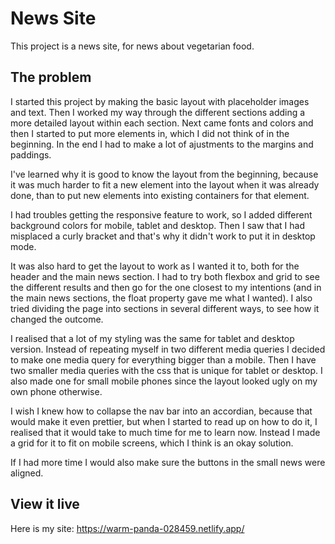 # News Site

This project is a news site, for news about vegetarian food.

## The problem

I started this project by making the basic layout with placeholder images and text. Then I worked my way through the different sections adding a more detailed layout within each section. Next came fonts and colors and then I started to put more elements in, which I did not think of in the beginning. In the end I had to make a lot of ajustments to the margins and paddings.

I've learned why it is good to know the layout from the beginning, because it was much harder to fit a new element into the layout when it was already done, than to put new elements into existing containers for that element.

I had troubles getting the responsive feature to work, so I added different background colors for mobile, tablet and desktop. Then I saw that I had misplaced a curly bracket and that's why it didn't work to put it in desktop mode.

It was also hard to get the layout to work as I wanted it to, both for the header and the main news section. I had to try both flexbox and grid to see the different results and then go for the one closest to my intentions (and in the main news sections, the float property gave me what I wanted). I also tried dividing the page into sections in several different ways, to see how it changed the outcome.

I realised that a lot of my styling was the same for tablet and desktop version. Instead of repeating myself in two different media queries I decided to make one media query for everything bigger than a mobile. Then I have two smaller media queries with the css that is unique for tablet or desktop. I also made one for small mobile phones since the layout looked ugly on my own phone otherwise.

I wish I knew how to collapse the nav bar into an accordian, because that would make it even prettier, but when I started to read up on how to do it, I realised that it would take to much time for me to learn now. Instead I made a grid for it to fit on mobile screens, which I think is an okay solution.

If I had more time I would also make sure the buttons in the small news were aligned.

## View it live

Here is my site: https://warm-panda-028459.netlify.app/
